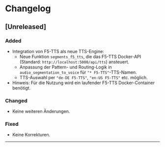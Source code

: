 # Changelog

## [Unreleased]

### Added
- Integration von F5-TTS als neue TTS-Engine:
  - Neue Funktion `segments_f5_tts`, die das F5-TTS Docker-API (Standard: `http://localhost:5000/api/tts`) ansteuert.
  - Anpassung der Pattern- und Routing-Logik in `audio_segmentation_to_voice` für `"* F5-TTS"`-TTS-Namen.
  - TTS-Auswahl per `"de-DE F5-TTS"`, `"en-US F5-TTS"` etc. möglich.
- Hinweis: Für die Nutzung wird ein laufender F5-TTS Docker-Container benötigt.

### Changed
- Keine weiteren Änderungen.

### Fixed
- Keine Korrekturen.

---